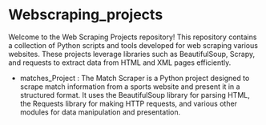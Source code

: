 # Webscraping_projects
Welcome to the Web Scraping Projects repository! This repository contains a collection of Python scripts and tools developed for web scraping various websites. These projects leverage libraries such as BeautifulSoup, Scrapy, and requests to extract data from HTML and XML pages efficiently.
* matches_Project : 
The Match Scraper is a Python project designed to scrape match information from a sports website and present it in a structured format. It uses the BeautifulSoup library for parsing HTML, the Requests library for making HTTP requests, and various other modules for data manipulation and presentation.
